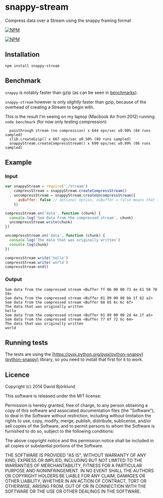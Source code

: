 # snappy-stream

Compress data over a Stream using the snappy framing format

[![NPM](https://nodei.co/npm/snappy-stream.png?downloads&stars)](https://nodei.co/npm/snappy-stream/)

[![NPM](https://nodei.co/npm-dl/snappy-stream.png)](https://nodei.co/npm/snappy-stream/)

## Installation

```
npm install snappy-stream
```

## Benchmark

`snappy` is notably faster than gzip (as can be seen in [benchmarks](https://github.com/kesla/node-snappy#benchmark)).

`snappy-stream` however is only _slightly_ faster than gzip, because of the overhead of creating a Stream to begin with.

This is the result I'm seeing on my laptop (Macbook Air from 2012) running `node benchmark` (for now only testing compression)

```
  passthrough stream (no compression) x 644 ops/sec ±0.90% (84 runs sampled)
  zlib.createGzip() x 667 ops/sec ±0.50% (89 runs sampled)
  snappyStream.createCompressStream() x 690 ops/sec ±0.89% (86 runs sampled)
```

## Example

### Input

```javascript
var snappyStream = require('./stream')
  , compressStream = snappyStream.createCompressStream()
  , uncompressStream = snappyStream.createUncompressStream({
      asBuffer: false // optional option, asBuffer = false means that the stream emits strings, default: true
    })

compressStream.on('data', function (chunk) {
  console.log('Som data from the compressed stream', chunk)
  uncompressStream.write(chunk)
})

uncompressStream.on('data', function (chunk) {
  console.log('The data that was originally written')
  console.log(chunk)
})

compressStream.write('hello')
compressStream.write('world')
compressStream.end()
```

### Output

```
Som data from the compressed stream <Buffer ff 06 00 00 73 4e 61 50 70 59>
Som data from the compressed stream <Buffer 01 09 00 00 bb 1f 82 a2>
Som data from the compressed stream <Buffer 68 65 6c 6c 6f>
The data that was originally written
hello
Som data from the compressed stream <Buffer 01 09 00 00 2d 4e 1f a5>
Som data from the compressed stream <Buffer 77 6f 72 6c 64>
The data that was originally written
world
```

## Running tests

The tests are using the [https://pypi.python.org/pypi/python-snappy](python-snappy) library, so you need to install that first for it to work.

## Licence

Copyright (c) 2014 David Björklund

This software is released under the MIT license:

Permission is hereby granted, free of charge, to any person obtaining a copy
of this software and associated documentation files (the "Software"), to deal
in the Software without restriction, including without limitation the rights
to use, copy, modify, merge, publish, distribute, sublicense, and/or sell
copies of the Software, and to permit persons to whom the Software is
furnished to do so, subject to the following conditions:

The above copyright notice and this permission notice shall be included in
all copies or substantial portions of the Software.

THE SOFTWARE IS PROVIDED "AS IS", WITHOUT WARRANTY OF ANY KIND, EXPRESS OR
IMPLIED, INCLUDING BUT NOT LIMITED TO THE WARRANTIES OF MERCHANTABILITY,
FITNESS FOR A PARTICULAR PURPOSE AND NONINFRINGEMENT. IN NO EVENT SHALL THE
AUTHORS OR COPYRIGHT HOLDERS BE LIABLE FOR ANY CLAIM, DAMAGES OR OTHER
LIABILITY, WHETHER IN AN ACTION OF CONTRACT, TORT OR OTHERWISE, ARISING FROM,
OUT OF OR IN CONNECTION WITH THE SOFTWARE OR THE USE OR OTHER DEALINGS IN
THE SOFTWARE.
